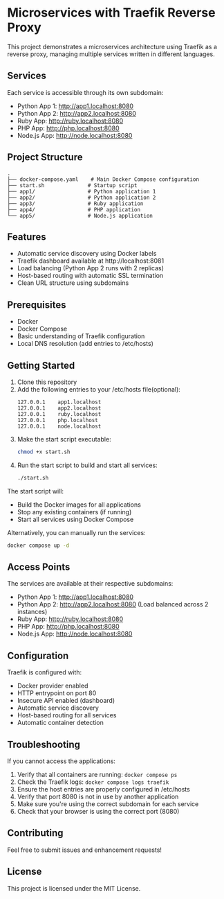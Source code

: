 # Microservices with Traefik Reverse Proxy

This project demonstrates a microservices architecture using Traefik as a reverse proxy, managing multiple services written in different languages.

## Services

Each service is accessible through its own subdomain:
- Python App 1: http://app1.localhost:8080
- Python App 2: http://app2.localhost:8080
- Ruby App: http://ruby.localhost:8080
- PHP App: http://php.localhost:8080
- Node.js App: http://node.localhost:8080

## Project Structure

```
.
├── docker-compose.yaml    # Main Docker Compose configuration
├── start.sh              # Startup script
├── app1/                 # Python application 1
├── app2/                 # Python application 2
├── app3/                 # Ruby application
├── app4/                 # PHP application
└── app5/                 # Node.js application
```

## Features

- Automatic service discovery using Docker labels
- Traefik dashboard available at http://localhost:8081
- Load balancing (Python App 2 runs with 2 replicas)
- Host-based routing with automatic SSL termination
- Clean URL structure using subdomains

## Prerequisites

- Docker
- Docker Compose
- Basic understanding of Traefik configuration
- Local DNS resolution (add entries to /etc/hosts)

## Getting Started

1. Clone this repository
2. Add the following entries to your /etc/hosts file(optional):
   ```
   127.0.0.1    app1.localhost
   127.0.0.1    app2.localhost
   127.0.0.1    ruby.localhost
   127.0.0.1    php.localhost
   127.0.0.1    node.localhost
   ```
3. Make the start script executable:
   ```bash
   chmod +x start.sh
   ```
4. Run the start script to build and start all services:
   ```bash
   ./start.sh
   ```

The start script will:
- Build the Docker images for all applications
- Stop any existing containers (if running)
- Start all services using Docker Compose

Alternatively, you can manually run the services:
```bash
docker compose up -d
```

## Access Points

The services are available at their respective subdomains:
- Python App 1: http://app1.localhost:8080
- Python App 2: http://app2.localhost:8080 (Load balanced across 2 instances)
- Ruby App: http://ruby.localhost:8080
- PHP App: http://php.localhost:8080
- Node.js App: http://node.localhost:8080

## Configuration

Traefik is configured with:
- Docker provider enabled
- HTTP entrypoint on port 80
- Insecure API enabled (dashboard)
- Automatic service discovery
- Host-based routing for all services
- Automatic container detection

## Troubleshooting

If you cannot access the applications:
1. Verify that all containers are running: `docker compose ps`
2. Check the Traefik logs: `docker compose logs traefik`
3. Ensure the host entries are properly configured in /etc/hosts
4. Verify that port 8080 is not in use by another application
5. Make sure you're using the correct subdomain for each service
6. Check that your browser is using the correct port (8080)

## Contributing

Feel free to submit issues and enhancement requests!

## License

This project is licensed under the MIT License.